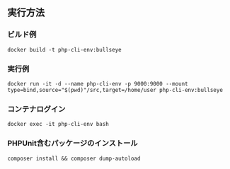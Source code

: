 ## 実行方法

### ビルド例

```
docker build -t php-cli-env:bullseye  
```

### 実行例

```
docker run -it -d --name php-cli-env -p 9000:9000 --mount type=bind,source="$(pwd)"/src,target=/home/user php-cli-env:bullseye
```

### コンテナログイン

```
docker exec -it php-cli-env bash
```

### PHPUnit含むパッケージのインストール

```
composer install && composer dump-autoload
```
